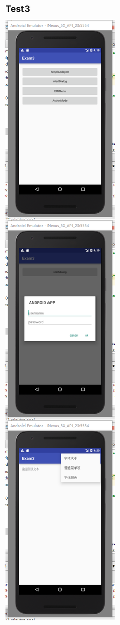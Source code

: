 # Test3
![photo](https://github.com/TALHhuang/Test3/blob/master/photo/20170329121839.png)
![photo](https://github.com/TALHhuang/Test3/blob/master/photo/20170329122002.png)
![photo](https://github.com/TALHhuang/Test3/blob/master/photo/20170329122056.png)

